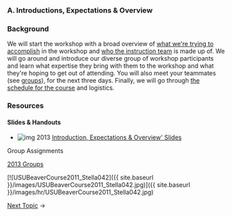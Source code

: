### A. Introductions, Expectations & Overview

### Background

We will start the workshop with a broad overview of [what we're trying to accomplish](http://riverstyles.joewheaton.org/syllabus/primary-learning-outcomes) in the workshop and [who the instruction team](http://riverstyles.joewheaton.org/syllabus/instructor) is made up of. We will go around and introduce our diverse group of workshop participants and learn what expertise they bring with them to the workshop and what they're hoping to get out of attending. You will also meet your teammates (see [groups](http://riverstyles.joewheaton.org/workshop-topics/stage1/a-introductions-expectations-overview/2013-groups)), for the next three days.  Finally, we will go through [the schedule for the course](http://riverstyles.joewheaton.org/system/errors/NodeNotFound?suri=wuid:gx:7e51585507c6afb2) and logistics.

### Resources

#### Slides & Handouts

- ![img](http://riverstyles.joewheaton.org/_/rsrc/1501108765894/config/pagetemplates/topic/PDF_Icon.png) 2013 [Introduction, Expectations & Overview'  Slides](http://etal.usu.edu/Workshops/RiverStyles/2013/RS%201%20Introduction.pdf) 

Group Assignments

[2013 Groups](http://riverstyles.joewheaton.org/workshop-topics/stage1/a-introductions-expectations-overview/2013-groups)

[![USUBeaverCourse2011_Stella042]({{ site.baseurl }}/images/USUBeaverCourse2011_Stella042.jpg)]({{ site.baseurl }}/images/hr/USUBeaverCourse2011_Stella042.jpg)

[Next Topic](http://riverstyles.joewheaton.org/workshop-topics/stage1/b-RiverStyles) →

